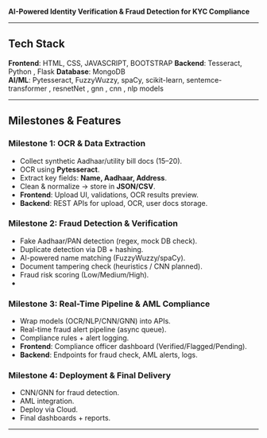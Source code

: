  **AI-Powered Identity Verification & Fraud Detection for KYC Compliance**

---

##  Tech Stack  

**Frontend**: HTML, CSS, JAVASCRIPT, BOOTSTRAP 
**Backend**: Tesseract, Python , Flask 
**Database**: MongoDB  
**AI/ML**: Pytesseract, FuzzyWuzzy, spaCy, scikit-learn, sentemce-transformer , resnetNet , gnn , cnn , nlp models  

---

##  Milestones & Features  

###  Milestone 1: OCR & Data Extraction  
- Collect synthetic Aadhaar/utility bill docs (15–20).  
- OCR using **Pytesseract**.  
- Extract key fields: **Name, Aadhaar, Address**.  
- Clean & normalize → store in **JSON/CSV**.  
- **Frontend**: Upload UI, validations, OCR results preview.  
- **Backend**: REST APIs for upload, OCR, user docs storage.  

###  Milestone 2: Fraud Detection & Verification  
- Fake Aadhaar/PAN detection (regex, mock DB check).  
- Duplicate detection via DB + hashing.  
- AI-powered name matching (FuzzyWuzzy/spaCy).  
- Document tampering check (heuristics / CNN planned).  
- Fraud risk scoring (Low/Medium/High).  
- 

###  Milestone 3: Real-Time Pipeline & AML Compliance  
- Wrap models (OCR/NLP/CNN/GNN) into APIs.  
- Real-time fraud alert pipeline (async queue).  
- Compliance rules + alert logging.  
- **Frontend**: Compliance officer dashboard (Verified/Flagged/Pending).  
- **Backend**: Endpoints for fraud check, AML alerts, logs.  

###  Milestone 4: Deployment & Final Delivery  
  
- CNN/GNN for fraud detection.  
- AML integration.  
- Deploy via Cloud.  
- Final dashboards + reports.  

---


